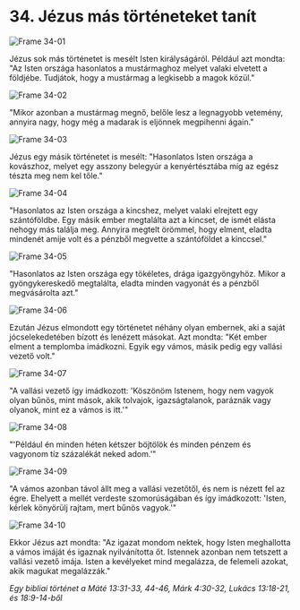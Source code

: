 # 34. Jézus más történeteket tanít

![Frame 34-01](https://cdn.door43.org/obs/jpg/360px/obs-en-34-01.jpg)

Jézus sok más történetet is mesélt Isten királyságáról. Például azt mondta: "Az Isten országa hasonlatos a mustármaghoz melyet valaki elvetett a földjébe. Tudjátok, hogy a mustármag a legkisebb a magok közül."

![Frame 34-02](https://cdn.door43.org/obs/jpg/360px/obs-en-34-02.jpg)

"Mikor azonban a mustármag megnő, belőle lesz a legnagyobb vetemény, annyira nagy, hogy még a madarak is eljönnek megpihenni ágain."

![Frame 34-03](https://cdn.door43.org/obs/jpg/360px/obs-en-34-03.jpg)

Jézus egy másik történetet is mesélt: "Hasonlatos Isten országa a kovászhoz, melyet egy asszony belegyúr a kenyértésztába míg az egész tészta meg nem kel tőle."

![Frame 34-04](https://cdn.door43.org/obs/jpg/360px/obs-en-34-04.jpg)

"Hasonlatos az Isten országa a kincshez, melyet valaki elrejtett egy szántóföldbe. Egy másik ember megtalálta azt a kincset, de ismét elásta nehogy más találja meg. Annyira megtelt örömmel, hogy elment, eladta mindenét amije volt és a pénzből megvette a szántóföldet a kinccsel."

![Frame 34-05](https://cdn.door43.org/obs/jpg/360px/obs-en-34-05.jpg)

"Hasonlatos az Isten országa egy tökéletes, drága igazgyöngyhöz. Mikor a gyöngykereskedő megtalálta, eladta minden vagyonát és a pénzből megvásárolta azt."

![Frame 34-06](https://cdn.door43.org/obs/jpg/360px/obs-en-34-06.jpg)

Ezután Jézus elmondott egy történetet néhány olyan embernek, aki a saját jócselekedetében bízott és lenézett másokat. Azt mondta: "Két ember elment a templomba imádkozni. Egyik egy vámos, másik pedig egy vallási vezető volt."

![Frame 34-07](https://cdn.door43.org/obs/jpg/360px/obs-en-34-07.jpg)

"A vallási vezető így imádkozott: 'Köszönöm Istenem, hogy nem vagyok olyan bűnös, mint mások, akik tolvajok, igazságtalanok, paráznák vagy olyanok, mint ez a vámos is itt.'"

![Frame 34-08](https://cdn.door43.org/obs/jpg/360px/obs-en-34-08.jpg)

"'Például én minden héten kétszer böjtölök és minden pénzem és vagyonom tíz százalékát neked adom.'"

![Frame 34-09](https://cdn.door43.org/obs/jpg/360px/obs-en-34-09.jpg)

"A vámos azonban távol állt meg a vallási vezetőtől, és nem is nézett fel az égre. Ehelyett a mellét verdeste szomorúságában és így imádkozott: 'Isten, kérlek könyörülj rajtam, mert bűnös vagyok.'"

![Frame 34-10](https://cdn.door43.org/obs/jpg/360px/obs-en-34-10.jpg)

Ekkor Jézus azt mondta: "Az igazat mondom nektek, hogy Isten meghallotta a vámos imáját és igaznak nyilvánította őt. Istennek azonban nem tetszett a vallási vezető imája. Isten a kevélyeket mind megalázza, de felemeli azokat, akik magukat megalázzák."

_Egy bibliai történet a Máté 13:31-33, 44-46, Márk 4:30-32, Lukács 13:18-21, és 18:9-14-ből_

